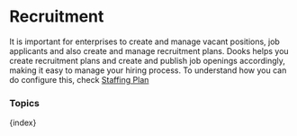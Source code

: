 <!-- add-breadcrumbs -->
# Recruitment
It is important for enterprises to create and manage vacant positions, job applicants and also create and manage recruitment plans. Dooks helps you create recruitment plans and create and publish job openings accordingly, making it easy to manage your hiring process. To understand how you can do configure this, check [Staffing Plan](/dooks/human-resources/setup/staffing-plan.md)

### Topics

{index}
